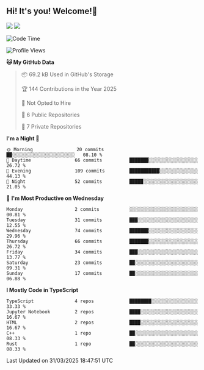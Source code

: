 ## Hi! It's you! Welcome!👋
<p align="left">
  <img src="https://github-readme-stats.vercel.app/api/top-langs/?username=Shanshuimei&theme=transparent&hide_border=true" />
  <img src="https://github-readme-stats.vercel.app/api/wakatime?username=Shanshuimei&theme=transparent&hide_border=true&layout=compact&langs_count=22" />
</p>

<!--START_SECTION:waka-->
![Code Time](http://img.shields.io/badge/Code%20Time-203%20hrs%2044%20mins-blue)

![Profile Views](http://img.shields.io/badge/Profile%20Views-0-blue)

**🐱 My GitHub Data** 

> 📦 69.2 kB Used in GitHub's Storage 
 > 
> 🏆 144 Contributions in the Year 2025
 > 
> 🚫 Not Opted to Hire
 > 
> 📜 6 Public Repositories 
 > 
> 🔑 7 Private Repositories 
 > 
**I'm a Night 🦉** 

```text
🌞 Morning                20 commits          ██░░░░░░░░░░░░░░░░░░░░░░░   08.10 % 
🌆 Daytime                66 commits          ███████░░░░░░░░░░░░░░░░░░   26.72 % 
🌃 Evening                109 commits         ███████████░░░░░░░░░░░░░░   44.13 % 
🌙 Night                  52 commits          █████░░░░░░░░░░░░░░░░░░░░   21.05 % 
```
📅 **I'm Most Productive on Wednesday** 

```text
Monday                   2 commits           ░░░░░░░░░░░░░░░░░░░░░░░░░   00.81 % 
Tuesday                  31 commits          ███░░░░░░░░░░░░░░░░░░░░░░   12.55 % 
Wednesday                74 commits          ███████░░░░░░░░░░░░░░░░░░   29.96 % 
Thursday                 66 commits          ███████░░░░░░░░░░░░░░░░░░   26.72 % 
Friday                   34 commits          ███░░░░░░░░░░░░░░░░░░░░░░   13.77 % 
Saturday                 23 commits          ██░░░░░░░░░░░░░░░░░░░░░░░   09.31 % 
Sunday                   17 commits          ██░░░░░░░░░░░░░░░░░░░░░░░   06.88 % 
```


**I Mostly Code in TypeScript** 

```text
TypeScript               4 repos             ████████░░░░░░░░░░░░░░░░░   33.33 % 
Jupyter Notebook         2 repos             ████░░░░░░░░░░░░░░░░░░░░░   16.67 % 
HTML                     2 repos             ████░░░░░░░░░░░░░░░░░░░░░   16.67 % 
C++                      1 repo              ██░░░░░░░░░░░░░░░░░░░░░░░   08.33 % 
Rust                     1 repo              ██░░░░░░░░░░░░░░░░░░░░░░░   08.33 % 
```




 Last Updated on 31/03/2025 18:47:51 UTC
<!--END_SECTION:waka-->
